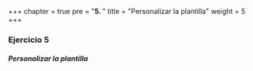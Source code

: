 +++
chapter = true
pre = "<b>5. </b>"
title = "Personalizar la plantilla"
weight = 5
+++

### Ejercicio 5

##### Personalizar la plantilla